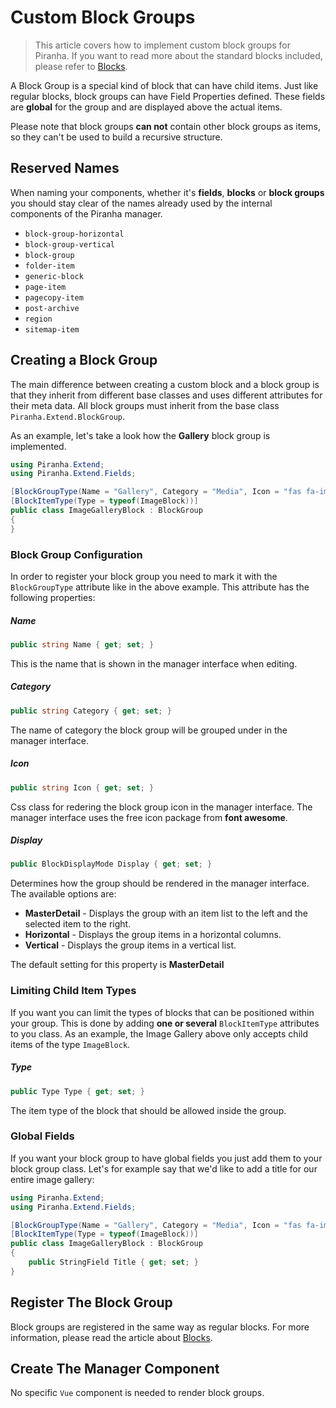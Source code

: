 # Custom Block Groups

> This article covers how to implement custom block groups for Piranha. If you want to read more about the standard blocks included, please refer to [Blocks](./).

A Block Group is a special kind of block that can have child items. Just like regular blocks, block groups can have Field Properties defined. These fields are **global** for the group and are displayed above the actual items.

Please note that block groups **can not** contain other block groups as items, so they can't be used to build a recursive structure.

## Reserved Names 

When naming your components, whether it's **fields**, **blocks** or **block groups** you should stay clear of the names already used by the internal components of the Piranha manager.

* `block-group-horizontal`
* `block-group-vertical`
* `block-group`
* `folder-item`
* `generic-block`
* `page-item`
* `pagecopy-item`
* `post-archive`
* `region`
* `sitemap-item`

## Creating a Block Group

The main difference between creating a custom block and a block group is that they inherit from different base classes and uses different attributes for their meta data. All block groups must inherit from the base class `Piranha.Extend.BlockGroup`.

As an example, let's take a look how the **Gallery** block group is implemented.

~~~ csharp
using Piranha.Extend;
using Piranha.Extend.Fields;

[BlockGroupType(Name = "Gallery", Category = "Media", Icon = "fas fa-images")]
[BlockItemType(Type = typeof(ImageBlock))]
public class ImageGalleryBlock : BlockGroup
{
}
~~~

### Block Group Configuration

In order to register your block group you need to mark it with the `BlockGroupType` attribute like in the above example. This attribute has the following properties:

##### Name

~~~ csharp
public string Name { get; set; }
~~~

This is the name that is shown in the manager interface when editing.

##### Category

~~~ csharp
public string Category { get; set; }
~~~

The name of category the block group will be grouped under in the manager interface.

##### Icon

~~~ csharp
public string Icon { get; set; }
~~~

Css class for redering the block group icon in the manager interface. The manager interface uses the free icon package from **font awesome**.

##### Display

~~~ csharp
public BlockDisplayMode Display { get; set; }
~~~

Determines how the group should be rendered in the manager interface. The available options are:

* **MasterDetail** - Displays the group with an item list to the left and the selected item to the right.
* **Horizontal** - Displays the group items in a horizontal columns.
* **Vertical** - Displays the group items in a vertical list.

The default setting for this property is **MasterDetail**

### Limiting Child Item Types

If you want you can limit the types of blocks that can be positioned within your group. This is done by adding **one or several** `BlockItemType` attributes to you class. As an example, the Image Gallery above only accepts child items of the type `ImageBlock`.

##### Type

~~~ csharp
public Type Type { get; set; }
~~~

The item type of the block that should be allowed inside the group.

### Global Fields

If you want your block group to have global fields you just add them to your block group class. Let's for example say that we'd like to add a title for our entire image gallery:

~~~ csharp
using Piranha.Extend;
using Piranha.Extend.Fields;

[BlockGroupType(Name = "Gallery", Category = "Media", Icon = "fas fa-images")]
[BlockItemType(Type = typeof(ImageBlock))]
public class ImageGalleryBlock : BlockGroup
{
    public StringField Title { get; set; }
}
~~~

## Register The Block Group

Block groups are registered in the same way as regular blocks. For more information, please read the article about [Blocks](blocks).

## Create The Manager Component

No specific `Vue` component is needed to render block groups.
